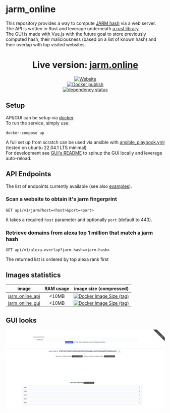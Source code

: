 # jarm_online
This repository provides a way to compute [JARM hash](https://github.com/salesforce/jarm) via a web server.  
The API is written in Rust and leverage underneath [a rust library](https://github.com/Hugo-C/rustJarm).  
The GUI is made with Vue.js with the future goal to store previously computed hash, their maliciousness (based on a list of known hash) and their overlap with top visited websites.

<div align="center">

# Live version: [jarm.online](https://jarm.online/)  
[![Website](https://img.shields.io/website?down_color=lightgrey&style=for-the-badge&up_color=brightgreen&up_message=online&url=https%3A%2F%2Fjarm.online%2F)](https://jarm.online/)  
[![Docker publish](https://github.com/Hugo-C/jarm-online/actions/workflows/docker-publish.yml/badge.svg)](https://github.com/Hugo-C/jarm-online/actions/workflows/docker-publish.yml)  
[![dependency status](https://deps.rs/repo/github/Hugo-C/jarm-online/status.svg)](https://deps.rs/repo/github/Hugo-C/jarm-online)

</div>

## Setup
API/GUI can be setup via [docker](docker-compose.yml).  
To run the service, simply use:
```shell
docker-compose up
```
A full set up from scratch can be used via ansible with [ansible_playbook.yml](ansible_playbook.yml) (tested on ubuntu 22.04.1 LTS minimal)  
For development see [GUI's README](jarm_online_gui/README.md) to spinup the GUI locally and leverage auto-reload.

## API Endpoints
The list of endpoints currently available (see also [examples](examples)).

### Scan a website to obtain it's jarm fingerprint
````http request
GET api/v1/jarm?host=<host>&port=<port>
````
It takes a required `host` parameter and optionally `port` (default to 443).  

### Retrieve domains from alexa top 1 million that match a jarm hash
````http request
GET api/v1/alexa-overlap?jarm_hash=<jarm-hash>
````
The returned list is ordered by top alexa rank first  

## Images statistics
|                                image                                 | RAM usage |                                                                             image size (compressed)                                                                              |
|:--------------------------------------------------------------------:|:---------:|:--------------------------------------------------------------------------------------------------------------------------------------------------------------------------------:|
| [jarm_online_api](https://hub.docker.com/r/hugocker/jarm_online_api) |   <10MB   | [![Docker Image Size (tag)](https://img.shields.io/docker/image-size/hugocker/jarm_online_api/latest?style=flat-square)](https://hub.docker.com/r/hugocker/jarm_online_api/tags) |
| [jarm_online_gui](https://hub.docker.com/r/hugocker/jarm_online_gui) |   <10MB   | [![Docker Image Size (tag)](https://img.shields.io/docker/image-size/hugocker/jarm_online_gui/latest?style=flat-square)](https://hub.docker.com/r/hugocker/jarm_online_gui/tags) |

## GUI looks
![](Doc/website_current_look.png)